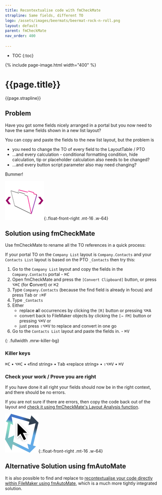 ```yaml
---
title: Recontextualise code with fmCheckMate
strapline: Same fields, different TO
logo: /assets/images/beermats/beermat-rock-n-roll.png
layout: default
parent: fmCheckMate
nav_order: 400

---
```

- TOC
{:toc}

{% include page-image.html width="400" %}

# {{page.title}}

{{page.strapline}}

## Problem

Have you got some fields nicely arranged in a portal but you now need to have the same fields shown in a new list layout?

You can copy and paste the fields to the new list layout, but the problem is

- you need to change the TO of every field to the LayoutTable / PTO
- …and every calculation - conditional formatting condition, hide calculation, tip or placeholder calculation also needs to be changed?
- …and every button script parameter also may need changing?

Bummer!

![fmCheckMate](fmcheckmate.png){:.float-front-right .mt-16 .w-64}

## Solution using fmCheckMate

Use fmCheckMate to rename all the TO references in a quick process:

If your portal TO on the `Company List` layout is `Company.Contacts` and your `Contacts List` layout is based on the PTO `_Contacts` then try this:

1. Go to the `Company List` layout and copy the fields in the `Company.Contacts` portal - <kbd>⌘</kbd><kbd>C</kbd>
2. Open fmCheckMate and press the `[Convert Clipboard]` button, or press <kbd>⌥</kbd><kbd>⌘</kbd><kbd>C</kbd> (for **C**onvert) or <kbd>⌘</kbd><kbd>2</kbd>
3. Type `Company.Contacts` (because the find field is already in focus) and press <kbd>Tab</kbd> or <kbd>⇧</kbd><kbd>⌘</kbd><kbd>F</kbd>
4. Type `_Contacts`
5. Either
   - replace **a**ll occurrences by clicking the `[R]` button or pressing <kbd>⌥</kbd><kbd>⌘</kbd><kbd>A</kbd>
   - convert back to FileMaker objects by clicking the `[→ FM]` button or pressing <kbd>⌥</kbd><kbd>⌘</kbd><kbd>V</kbd>
   or
   - just press <kbd>⇧</kbd><kbd>⌥</kbd><kbd>⌘</kbd><kbd>V</kbd> to replace and convert in one go
6. Go to the `Contacts List` layout and paste the fields in. - <kbd>⌘</kbd><kbd>V</kbd>

{: .fullwidth .mrw-killer-bg}

### Killer keys

<kbd>⌘</kbd><kbd>C</kbd> • <kbd>⌥</kbd><kbd>⌘</kbd><kbd>C</kbd> • «find string» • <kbd>Tab</kbd> «replace string» • <kbd>⇧</kbd><kbd>⌥</kbd><kbd>⌘</kbd><kbd>V</kbd> • <kbd>⌘</kbd><kbd>V</kbd>

### Check your work / Prove you are right

If you have done it all right your fields should now be in the right context, and there should be no errors.

If you are not sure if there are errors, then copy the code back out of the layout and [check it using fmCheckMate's Layout Analysis function](layout-analysis-with-fmcheckmate.html).

![fmAutoMate](fmautomate.png){:.float-front-right .mt-16 .w-64}

## Alternative Solution using fmAutoMate

It is also possible to find and replace to [recontextualise your code directly within FileMaker using fmAutoMate](recontextualise-code-with-fmautomate.html), which is a much more tightly integrated solution.
